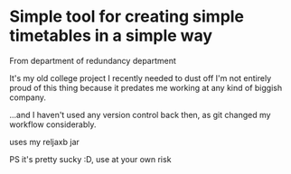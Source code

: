 Simple tool for creating simple timetables in a simple way
=======


From department of redundancy department

It's my old college project I recently needed to dust off
I'm not entirely proud of this thing because it predates me working at any kind of biggish company.

...and I haven't used any version control back then, as git changed my workflow considerably.

uses my reljaxb jar


PS it's pretty sucky :D, use at your own risk
